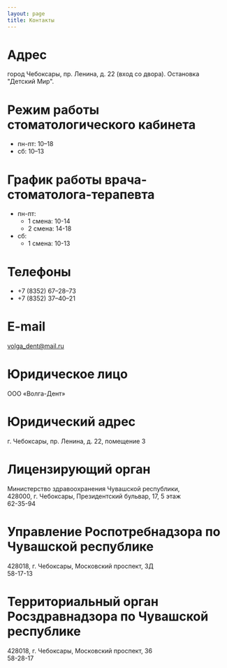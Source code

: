 ```yaml
---
layout: page
title: Контакты
---
```


# Адрес
город Чебоксары, пр. Ленина, д. 22 (вход со двора). Остановка "Детский Мир".

# Режим работы стоматологического кабинета
* пн-пт: 10–18
* сб: 10–13

# График работы врача-стоматолога-терапевта
* пн-пт:
    * 1 смена: 10-14
    * 2 смена: 14-18
* сб:
    * 1 смена: 10-13

# Телефоны
* +7 (8352) 67–28–73
* +7 (8352) 37–40–21

# E-mail
volga_dent@mail.ru

# Юридическое лицо
ООО «Волга-Дент»

# Юридический адрес
г. Чебоксары, пр. Ленина, д. 22, помещение 3

# Лицензирующий орган
Министерство здравоохранения Чувашской республики,  
428000, г. Чебоксары, Президентский бульвар, 17, 5 этаж  
62-35-94

# Управление Роспотребнадзора по Чувашской республике
428018, г. Чебоксары, Московский проспект, 3Д  
58-17-13

# Территориальный орган Росздравнадзора по Чувашской республике
428018, г. Чебоксары, Московский проспект, 36  
58-28-17

